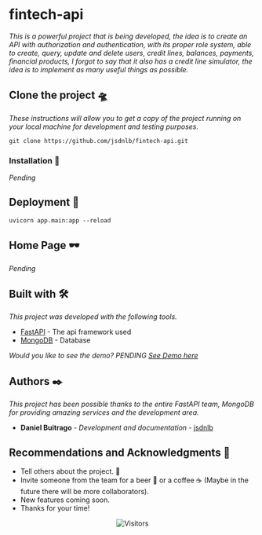 # fintech-api

_This is a powerful project that is being developed, the idea is to create an API with authorization and authentication, with its proper role system, able to create, query, update and delete users, credit lines, balances, payments, financial products, I forgot to say that it also has a credit line simulator, the idea is to implement as many useful things as possible._

## Clone the project 🛸

_These instructions will allow you to get a copy of the project running on your local machine for development and testing purposes._

```
git clone https://github.com/jsdnlb/fintech-api.git
```

### Installation 🔧

_Pending_

## Deployment 🚀

```
uvicorn app.main:app --reload
```

## Home Page 🕶

_Pending_

## Built with 🛠️

_This project was developed with the following tools._

* [FastAPI](https://fastapi.tiangolo.com/) - The api framework used
* [MongoDB](https://www.mongodb.com/) - Database

_Would you like to see the demo? PENDING [See Demo here](pending)_

## Authors ✒️

_This project has been possible thanks to the entire FastAPI team, MongoDB for providing amazing services and the development area._

* **Daniel Buitrago** - _Development and documentation_ - [jsdnlb](https://github.com/jsdnlb)

## Recommendations and Acknowledgments 🎁

* Tell others about the project. 📢
* Invite someone from the team for a beer 🍺 or a coffee ☕ (Maybe in the future there will be more collaborators).
* New features coming soon.
* Thanks for your time!

<p align=center>
    <img align=center  src="https://visitor-badge.laobi.icu/badge?page_id=jsdnlb.fintech-api" alt="Visitors">
</p>
